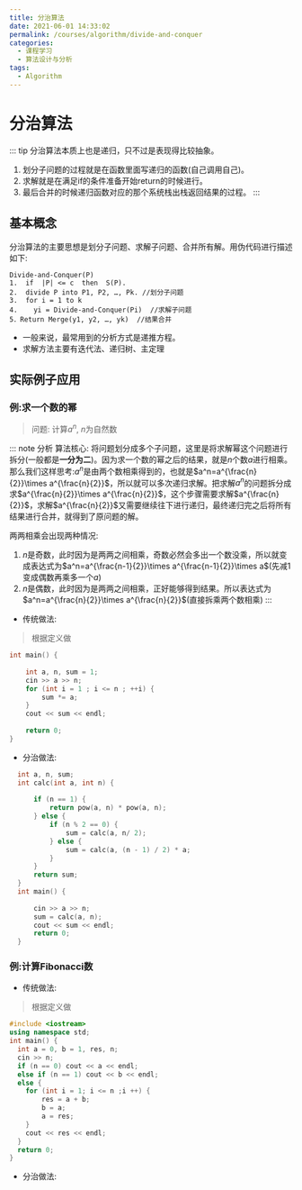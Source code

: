 ```yaml
---
title: 分治算法
date: 2021-06-01 14:33:02
permalink: /courses/algorithm/divide-and-conquer
categories:
  - 课程学习
  - 算法设计与分析
tags: 
  - Algorithm
---
```


# 分治算法

::: tip
分治算法本质上也是递归，只不过是表现得比较抽象。

1. 划分子问题的过程就是在函数里面写递归的函数(自己调用自己)。
2. 求解就是在满足if的条件准备开始return的时候进行。
3. 最后合并的时候递归函数对应的那个系统栈出栈返回结果的过程。
:::

## 基本概念

分治算法的主要思想是划分子问题、求解子问题、合并所有解。用伪代码进行描述如下:
```
Divide-and-Conquer(P)   
1.  if  |P| <= c  then  S(P).
2.  divide P into P1, P2, …, Pk. //划分子问题
3.  for i = 1 to k 
4.    yi = Divide-and-Conquer(Pi)  //求解子问题
5．Return Merge(y1, y2, …, yk)  //结果合并
```

- 一般来说，最常用到的分析方式是递推方程。
- 求解方法主要有迭代法、递归树、主定理

## 实际例子应用


### 例:求一个数的幂

> 问题: 计算$a^n$, $n$为自然数

::: note 分析
算法核心: 将问题划分成多个子问题，这里是将求解幂这个问题进行拆分(一般都是**一分为二**)。因为求一个数的幂之后的结果，就是$n$个数$a$进行相乘。那么我们这样思考:$a^n$是由两个数相乘得到的，也就是$a^n=a^{\frac{n}{2}}\times a^{\frac{n}{2}}$，所以就可以多次递归求解。把求解$a^n$的问题拆分成求$a^{\frac{n}{2}}\times a^{\frac{n}{2}}$，这个步骤需要求解$a^{\frac{n}{2}}$，求解$a^{\frac{n}{2}}$又需要继续往下进行递归，最终递归完之后将所有结果进行合并，就得到了原问题的解。

两两相乘会出现两种情况:
1. $n$是奇数，此时因为是两两之间相乘，奇数必然会多出一个数没乘，所以就变成表达式为$a^n=a^{\frac{n-1}{2}}\times a^{\frac{n-1}{2}}\times a$(先减1变成偶数再乘多一个$a$)
2. $n$是偶数，此时因为是两两之间相乘，正好能够得到结果。所以表达式为$a^n=a^{\frac{n}{2}}\times a^{\frac{n}{2}}$(直接拆乘两个数相乘)
:::

- 传统做法:

> 根据定义做

```cpp
int main() {
    
    int a, n, sum = 1;
    cin >> a >> n;
    for (int i = 1 ; i <= n ; ++i) {
        sum *= a;
    } 
    cout << sum << endl;
    
    return 0;
}
```

- 分治做法:

```cpp
  int a, n, sum;
  int calc(int a, int n) {
      
      if (n == 1) {
          return pow(a, n) * pow(a, n);
      } else {
          if (n % 2 == 0) {
              sum = calc(a, n/ 2);
          } else {
              sum = calc(a, (n - 1) / 2) * a;
          }
      }
      return sum;
  }
  int main() {
      
      cin >> a >> n;
      sum = calc(a, n);
      cout << sum << endl;
      return 0;
  }
```

### 例:计算Fibonacci数

- 传统做法:

> 根据定义做

```cpp
#include <iostream>
using namespace std;
int main() {
  int a = 0, b = 1, res, n;
  cin >> n;
  if (n == 0) cout << a << endl;
  else if (n == 1) cout << b << endl;
  else {
    for (int i = 1; i <= n ;i ++) {
        res = a + b;
        b = a;
        a = res;
    }
    cout << res << endl;
  }
  return 0;
}
```

- 分治做法:

```cpp


```